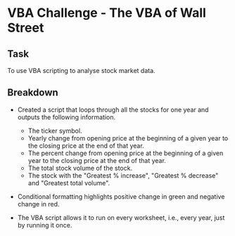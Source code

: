 # VBA Challenge - The VBA of Wall Street


## Task

To use VBA scripting to analyse stock market data. 

## Breakdown

* Created a script that loops through all the stocks for one year and outputs the following information.
    * The ticker symbol.
    * Yearly change from opening price at the beginning of a given year to the closing price at the end of that year.
    * The percent change from opening price at the beginning of a given year to the closing price at the end of that year.
    * The total stock volume of the stock.
    * The stock with the "Greatest % increase", "Greatest % decrease" and "Greatest total volume".

* Conditional formatting highlights positive change in green and negative change in red.

* The VBA script allows it to run on every worksheet, i.e., every year, just by running it once.


